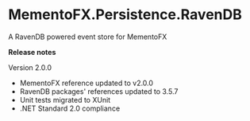 # MementoFX.Persistence.RavenDB
A RavenDB powered event store for MementoFX

**Release notes**

Version 2.0.0
- MementoFX reference updated to v2.0.0
- RavenDB packages' references updated to 3.5.7
- Unit tests migrated to XUnit
- .NET Standard 2.0 compliance

